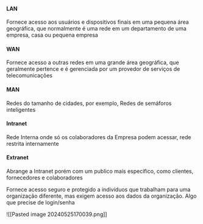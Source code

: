#### LAN

Fornece acesso aos usuários e dispositivos finais em uma pequena área geográfica, que normalmente é uma rede em um departamento de uma empresa, casa ou pequena empresa
#### WAN
Fornece acesso a outras redes em uma grande área geográfica, que geralmente pertence e é gerenciada por um provedor de serviços de telecomunicações
#### MAN
Redes do tamanho de cidades, por exemplo, Redes de semáforos inteligentes


#### Intranet
Rede Interna  onde só os colaboradores da Empresa podem acessar, rede restrita internamente

#### Extranet
Abrange a Intranet porém com um publico mais especifico, como clientes, fornecedores e colaboradores

Fornece acesso seguro e protegido a indivíduos que trabalham para uma organização diferente, mas exigem acesso aos dados da organização. Algo que precise de login/senha

![[Pasted image 20240525170039.png]]